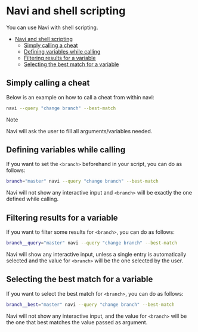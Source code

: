 # Navi and shell scripting

You can use Navi with shell scripting.

<!-- TOC -->
* [Navi and shell scripting](#navi-and-shell-scripting)
  * [Simply calling a cheat](#simply-calling-a-cheat)
  * [Defining variables while calling](#defining-variables-while-calling)
  * [Filtering results for a variable](#filtering-results-for-a-variable)
  * [Selecting the best match for a variable](#selecting-the-best-match-for-a-variable)
<!-- TOC -->

## Simply calling a cheat

Below is an example on how to call a cheat from within navi:

```sh
navi --query "change branch" --best-match
```

> [!NOTE]
> Navi will ask the user to fill all arguments/variables needed.

## Defining variables while calling

If you want to set the `<branch>` beforehand in your script, you can do as follows:

```sh
branch="master" navi --query "change branch" --best-match
```

Navi will not show any interactive input and `<branch>` will be exactly the one defined while calling.

## Filtering results for a variable

If you want to filter some results for `<branch>`, you can do as follows:

```sh
branch__query="master" navi --query "change branch" --best-match
```

Navi will show any interactive input, unless a single entry is automatically selected and
the value for `<branch>` will be the one selected by the user.

## Selecting the best match for a variable

If you want to select the best match for `<branch>`, you can do as follows:

```sh
branch__best="master" navi --query "change branch" --best-match
```

Navi will not show any interactive input, and the value for `<branch>` will be the one that
best matches the value passed as argument.
